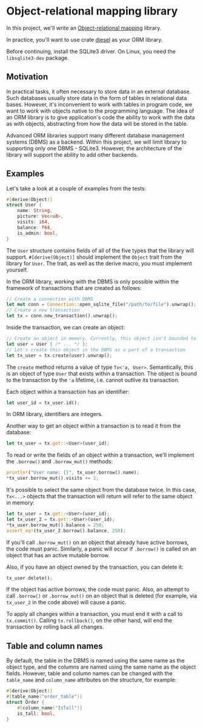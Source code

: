 # Object-relational mapping library

In this project, we'll write an [Object-relational mapping](https://en.wikipedia.org/wiki/Object%E2%80%93relational_mapping) library.

In practice, you'll want to use crate [diesel](https://crates.io/crates/diesel) as your ORM library.

Before continuing, install the SQLite3 driver. On Linux, you need the `libsqlite3-dev` package.

## Motivation

In practical tasks, it often necessary to store data in an external database. Such databases usually store data in the form of tables in relational data bases. However, it's inconvenient to work with tables in program code, we want to work with objects native to the programming language. The idea of an ORM library is to give application's code the ability to work with the data as with objects, abstracting from how the data will be stored in the table.

Advanced ORM libraries support many different database management systems (DBMS) as a backend. Within this project, we will limit library to supporting only one DBMS - SQLite3. However, the architecture of the library will support the ability to add other backends.

## Examples

Let's take a look at a couple of examples from the tests:

```rust
#[derive(Object)]
struct User {
    name: String,
    picture: Vec<u8>,
    visits: i64,
    balance: f64,
    is_admin: bool,
}
```

The `User` structure contains fields of all of the five types that the library will support. `#[derive(Object)]` should implement the `Object` trait from the library for `User`. The trait, as well as the derive macro, you must implement yourself.

In the ORM library, working with the DBMS is only possible within the framework of transactions that are created as follows:

```rust
// Create a connection with DBMS
let mut conn = Connection::open_sqlite_file("/path/to/file").unwrap();
// Create a new transaction
let tx = conn.new_transaction().unwrap();
```

Inside the transaction, we can create an object:

```rust
// Create an object in memory. Currently, this object isn't bounded to transaction
let user = User { /* ... */ };
// Let's create this object in the DBMS as a part of a transaction
let tx_user = tx.create(user).unwrap();
```

The `create` method returns a value of type `Tx<'a, User>`. Semantically, this is an object of type `User` that exists within a transaction. The object is bound to the transaction by the `'a` lifetime, i.e. cannot outlive its transaction.

Each object within a transaction has an identifier:

```rust
let user_id = tx_user.id();
```

In ORM library, identifiers are integers.

Another way to get an object within a transaction is to read it from the database:

```rust
let tx_user = tx.get::<User>(user_id);
```

To read or write the fields of an object within a transaction, we'll implement the `.borrow()` and `.borrow_mut()` methods:

```rust
println!("User name: {}", tx_user.borrow().name);
*tx_user.borrow_mut().visits += 1;
```

It's possible to select the same object from the database twice. In this case, `Tx<...>` objects that the transaction will return will refer to the same object in memory:

```rust
let tx_user = tx.get::<User>(user_id);
let tx_user_2 = tx.get::<User>(user_id);
*tx_user.borrow_mut().balance = 250;
assert_eq!(tx_user_2.borrow().balance, 250);
```

If you'll call `.borrow_mut()` on an object that already have active borrows, the code must panic. Similarly, a panic will occur if `.borrow()` is called on an object that has an active mutable borrow.

Also, if you have an object owned by the transaction, you can delete it:

```rust
tx_user.delete();
```

If the object has active borrows, the code must panic. Also, an attempt to call `.borrow()` or `.borrow_mut()` on an object that is deleted (for example, via `tx_user_2` in the code above) will cause a panic.

To apply all changes within a transaction, you must end it with a call to `tx.commit()`. Calling `tx.rollback()`, on the other hand, will end the transaction by rolling back all changes.

## Table and column names

By default, the table in the DBMS is named using the same name as the object type, and the columns are named using the same name as the object fields. However, table and column names can be changed with the `table_name` and `column_name` attributes on the structure, for example:

```rust
#[derive(Object)]
#[table_name("order_table")]
struct Order {
    #[column_name("IsTall")]
    is_tall: bool,
}
```
